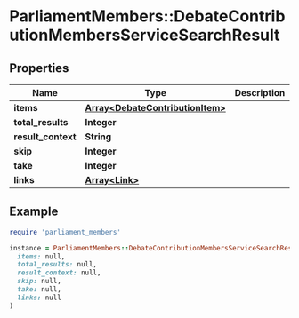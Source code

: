 # ParliamentMembers::DebateContributionMembersServiceSearchResult

## Properties

| Name | Type | Description | Notes |
| ---- | ---- | ----------- | ----- |
| **items** | [**Array&lt;DebateContributionItem&gt;**](DebateContributionItem.md) |  | [optional] |
| **total_results** | **Integer** |  | [optional] |
| **result_context** | **String** |  | [optional] |
| **skip** | **Integer** |  | [optional] |
| **take** | **Integer** |  | [optional] |
| **links** | [**Array&lt;Link&gt;**](Link.md) |  | [optional] |

## Example

```ruby
require 'parliament_members'

instance = ParliamentMembers::DebateContributionMembersServiceSearchResult.new(
  items: null,
  total_results: null,
  result_context: null,
  skip: null,
  take: null,
  links: null
)
```

